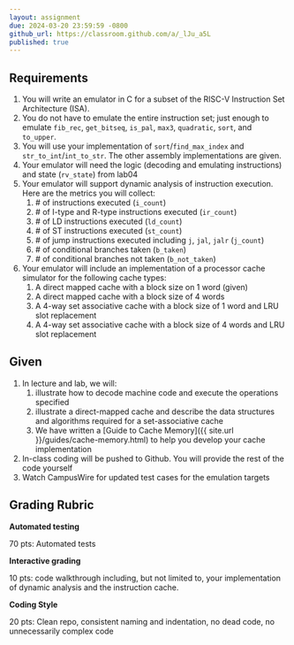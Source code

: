 ```yaml
---
layout: assignment
due: 2024-03-20 23:59:59 -0800
github_url: https://classroom.github.com/a/_lJu_a5L
published: true
---
```


## Requirements 

1. You will write an emulator in C for a subset of the RISC-V Instruction Set Architecture (ISA). 
1. You do not have to emulate the entire instruction set; just enough to emulate `fib_rec`, `get_bitseq`, `is_pal`, `max3`, `quadratic`, `sort`, and `to_upper`. 
1. You will use your implementation of `sort`/`find_max_index` and `str_to_int`/`int_to_str`. The other assembly implementations are given.
1. Your emulator will need the logic (decoding and emulating instructions) and state (`rv_state`) from lab04
1. Your emulator will support dynamic analysis of instruction execution. Here are the metrics you will collect:
    1. \# of instructions executed (`i_count`)
    1. \# of I-type and R-type instructions executed (`ir_count`)
    1. \# of LD instructions executed (`ld_count`)
    1. \# of ST instructions executed (`st_count`)
    1. \# of jump instructions executed including `j`, `jal`, `jalr` (`j_count`)
    1. \# of conditional branches taken (`b_taken`)
    1. \# of conditional branches not taken (`b_not_taken`)
1. Your emulator will include an implementation of a processor cache simulator for the following cache types: 
    1. A direct mapped cache with a block size on 1 word (given)
    1. A direct mapped cache with a block size of 4 words
    1. A 4-way set associative cache with a block size of 1 word and LRU slot replacement
    1. A 4-way set associative cache with a block size of 4 words and LRU slot replacement

## Given
1. In lecture and lab, we will: 
    1. illustrate how to decode machine code and execute the operations specified
    1. illustrate a direct-mapped cache and describe the data structures and algorithms required for a set-associative cache
    1. We have written a [Guide to Cache Memory]({{ site.url }}/guides/cache-memory.html) to help you develop your cache implementation
1. In-class coding will be pushed to Github. You will provide the rest of the code yourself
1. Watch CampusWire for updated test cases for the emulation targets

## Grading Rubric
**Automated testing**

70 pts: Automated tests

**Interactive grading**

10 pts: code walkthrough including, but not limited to, your implementation of dynamic analysis and the instruction cache.

**Coding Style**

20 pts: Clean repo, consistent naming and indentation, no dead code, no unnecessarily complex code